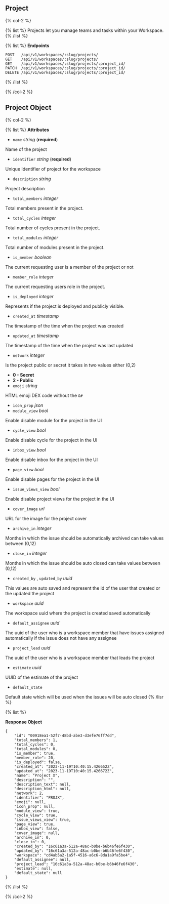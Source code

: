 ## Project

{% col-2 %}

{% list %}
Projects let you manage teams and tasks within your Workspace.
{% /list %}

{% list %}
**Endpoints**

```
POST   /api/v1/workspaces/:slug/projects/
GET    /api/v1/workspaces/:slug/projects/
GET    /api/v1/workspaces/:slug/projects/:project_id/
PATCH  /api/v1/workspaces/:slug/projects/:project_id/
DELETE /api/v1/workspaces/:slug/projects/:project_id/
```

{% /list %}

{% /col-2 %}

## Project Object

{% col-2 %}

{% list %}
**Attributes**

- `name` _string_ (**required**)

Name of the project

- `identifier` _string_ (**required**)

Unique Identifier of project for the workspace

- `description` _string_

Project description

- `total_members` _integer_

Total members present in the project.

- `total_cycles` _integer_

Total number of cycles present in the project.

- `total_modules` _integer_

Total number of modules present in the project.

- `is_member` _boolean_

The current requesting user is a member of the project or not

- `member_role` _integer_

The current requesting users role in the project.

- `is_deployed` _integer_

Represents if the project is deployed and publicly visible.

- `created_at` _timestamp_

The timestamp of the time when the project was created

- `updated_at` _timestamp_

The timestamp of the time when the project was last updated

- `network` _integer_

Is the project public or secret it takes in two values either (0,2)

- **0 - Secret**
- **2 - Public**
- `emoji` _string_

HTML emoji DEX code without the `&#`

- `icon_prop` _json_
- `module_view` _bool_

Enable disable module for the project in the UI

- `cycle_view` _bool_

Enable disable cycle for the project in the UI

- `inbox_view` _bool_

Enable disable inbox for the project in the UI

- `page_view` _bool_

Enable disable pages for the project in the UI

- `issue_views_view` _bool_

Enable disable project views for the project in the UI

- `cover_image` _url_

URL for the image for the project cover

- `archive_in` _integer_

Months in which the issue should be automatically archived can take values between (0,12)

- `close_in` _integer_

Months in which the issue should be auto closed can take values between (0,12)

- `created_by` , `updated_by` _uuid_

This values are auto saved and represent the id of the user that created or the updated the project

- `workspace` _uuid_

The workspace uuid where the project is created saved automatically

- `default_assignee` _uuid_

The uuid of the user who is a workspace member that have issues assigned automatically if the issue does not have any assignee

- `project_lead` _uuid_

The uuid of the user who is a workspace member that leads the project

- `estimate` _uuid_

UUID of the estimate of the project

- `default_state`

Default state which will be used when the issues will be auto closed
{% /lisr %}

{% list %}

**Response Object**

```
{
	"id": "00918ea1-52f7-48bd-abe3-d3efe76ff7dd",
	"total_members": 1,
	"total_cycles": 0,
	"total_modules": 0,
	"is_member": true,
	"member_role": 20,
	"is_deployed": false,
	"created_at": "2023-11-19T10:40:15.426652Z",
	"updated_at": "2023-11-19T10:40:15.426672Z",
	"name": "Project X",
	"description": "",
	"description_text": null,
	"description_html": null,
	"network": 2,
	"identifier": "PROJX",
	"emoji": null,
	"icon_prop": null,
	"module_view": true,
	"cycle_view": true,
	"issue_views_view": true,
	"page_view": true,
	"inbox_view": false,
	"cover_image": null,
	"archive_in": 0,
	"close_in": 0,
	"created_by": "16c61a3a-512a-48ac-b0be-b6b46fe6f430",
	"updated_by": "16c61a3a-512a-48ac-b0be-b6b46fe6f430",
	"workspace": "cd4ab5a2-1a5f-4516-a6c6-8da1a9fa5be4",
	"default_assignee": null,
	"project_lead": "16c61a3a-512a-48ac-b0be-b6b46fe6f430",
	"estimate": null,
	"default_state": null
}
```

{% /list %}

{% /col-2 %}